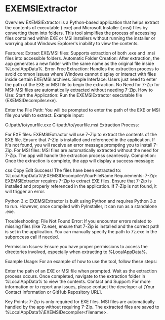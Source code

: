 # EXEMSIExtractor
Overview
EXEMSIExtractor is a Python-based application that helps extract the contents of executable (.exe) and Microsoft Installer (.msi) files by converting them into folders. This tool simplifies the process of accessing files contained within EXE or MSI installers without running the installer or worrying about Windows Explorer's inability to view the contents.

Features:
Extract EXE/MSI files: Supports extraction of both .exe and .msi files into accessible folders.
Automatic Folder Creation: After extraction, the app generates a new folder with the same name as the original file inside %LocalAppData%.
Error-Free Extraction: Handles the extraction process to avoid common issues where Windows cannot display or interact with files inside certain EXE/MSI archives.
Simple Interface: Users just need to enter the path of the EXE or MSI file to begin the extraction.
No Need for 7-Zip for MSI: MSI files are automatically extracted without needing 7-Zip.
How to Use:
Start the Application: Run the EXEMSIExtractor executable file (EXEMSIDecompiler.exe).

Enter the File Path: You will be prompted to enter the path of the EXE or MSI file you wish to extract. Example input:

C:/path/to/yourfile.exe
C:/path/to/yourfile.msi
Extraction Process:

For EXE files: EXEMSIExtractor will use 7-Zip to extract the contents of the EXE file. Ensure that 7-Zip is installed and referenced in the application. If it's not found, you will receive an error message prompting you to install 7-Zip.
For MSI files: MSI files are automatically extracted without the need for 7-Zip. The app will handle the extraction process seamlessly.
Completion: Once the extraction is complete, the app will display a success message:

css
Copy
Edit
Success! The files have been extracted to:
%LocalAppData%\EXEMSIDecompiler\YourFileName
Requirements:
7-Zip: EXEMSIExtractor requires 7-Zip to extract EXE files. Ensure that 7-Zip is installed and properly referenced in the application. If 7-Zip is not found, it will trigger an error.

Python 3.x: EXEMSIExtractor is built using Python and requires Python 3.x to run. However, once compiled with PyInstaller, it can run as a standalone .exe.

Troubleshooting:
File Not Found Error: If you encounter errors related to missing files (like 7z.exe), ensure that 7-Zip is installed and the correct path is set in the application. You can manually specify the path to 7z.exe in the subprocess call if needed.

Permission Issues: Ensure you have proper permissions to access the directories involved, especially when extracting to %LocalAppData%.

Example Usage:
For an example of how to use the tool, follow these steps:

Enter the path of an EXE or MSI file when prompted.
Wait as the extraction process occurs.
Once completed, navigate to the extraction folder in %LocalAppData% to view the contents.
Contact and Support:
For more information or to report any issues, please contact the developer at [Your Contact Information or GitHub Repository URL].

Key Points:
7-Zip is only required for EXE files.
MSI files are automatically handled by the app without requiring 7-Zip.
The extracted files are saved to %LocalAppData%\EXEMSIDecompiler\<filename>.

